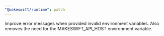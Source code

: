 ```yaml
---
"@makeswift/runtime": patch
---
```


Improve error messages when provided invalid environment variables. Also removes the need for the MAKESWIFT_API_HOST environment variable.

